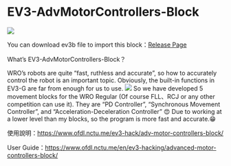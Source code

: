 # EV3-AdvMotorControllers-Block
![](https://i2.wp.com/www.ofdl.nctu.me/wp-content/uploads/2020/07/EV3_AdvMotorCtrl.jpg?w=592&ssl=1)

You can download ev3b file to import this block：[Release Page](https://github.com/a10036gt/EV3-AdvMotorControllers-Block/releases)

What’s EV3-AdvMotorControllers-Block？

WRO’s robots are quite “fast, ruthless and accurate”, so how to accurately control the robot is an important topic. Obviously, the built-in functions in EV3-G are far from enough for us to use.
![](https://www.tecnonews.info/files/3-10397-fotoArticulo/Captura%20de%20pantalla%202018-11-24%20a%20las%201.13.30.png)
So we have developed 5 movement blocks for the WRO Regular (Of course FLL、RCJ or any other competition can use it).
They are “PD Controller”, “Synchronous Movement Controller”, and “Acceleration-Deceleration Controller” 😍
Due to working at a lower level than my blocks, so the program is more fast and accurate.😁

使用說明：https://www.ofdl.nctu.me/ev3-hack/adv-motor-controllers-block/

User Guide：https://www.ofdl.nctu.me/en/ev3-hacking/advanced-motor-controllers-block/

